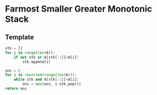 # Farmost Smaller Greater Monotonic Stack

## Template

``` py
stk = []
for i in range(len(A)):
    if not stk or A[stk[-1]]>A[i]:
        stk.append(i)

ans = 0
for i in reversed(range(len(A))):
    while stk and A[stk[-1]]<A[i]:
        ans = max(ans, i-stk.pop())
return ans
```

